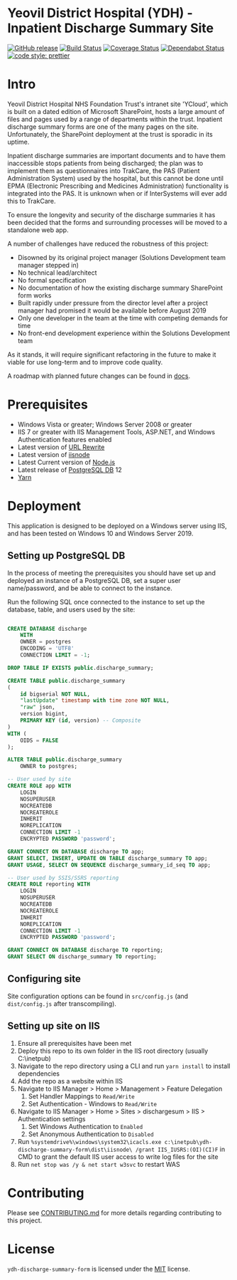 # Yeovil District Hospital (YDH) - Inpatient Discharge Summary Site

[![GitHub release](https://img.shields.io/github/v/release/Fdawgs/ydh-discharge-summary-form?include_prereleases)](https://github.com/Fdawgs/ydh-discharge-summary-form/releases) [![Build Status](https://travis-ci.org/Fdawgs/ydh-discharge-summary-form.svg?branch=master)](https://travis-ci.org/Fdawgs/ydh-discharge-summary-form) [![Coverage Status](https://coveralls.io/repos/github/Fdawgs/ydh-discharge-summary-form/badge.svg?branch=master)](https://coveralls.io/github/Fdawgs/ydh-discharge-summary-form?branch=master) [![Dependabot Status](https://api.dependabot.com/badges/status?host=github&identifier=221451451)](https://dependabot.com) [![code style: prettier](https://img.shields.io/badge/code_style-prettier-ff69b4.svg?style=flat-square)](https://github.com/prettier/prettier)

# Intro

Yeovil District Hospital NHS Foundation Trust's intranet site 'YCloud', which is built on a dated edition of Microsoft SharePoint, hosts a large amount of files and pages used by a range of departments within the trust. Inpatient discharge summary forms are one of the many pages on the site. Unfortunately, the SharePoint deployment at the trust is sporadic in its uptime.

Inpatient discharge summaries are important documents and to have them inaccessible stops patients from being discharged; the plan was to implement them as questionnaires into TrakCare, the PAS (Patient Administration System) used by the hospital, but this cannot be done until EPMA (Electronic Prescribing and Medicines Administration) functionality is integrated into the PAS. It is unknown when or if InterSystems will ever add this to TrakCare.

To ensure the longevity and security of the discharge summaries it has been decided that the forms and surrounding processes will be moved to a standalone web app.

A number of challenges have reduced the robustness of this project:

-   Disowned by its original project manager (Solutions Development team manager stepped in)
-   No technical lead/architect
-   No formal specification
-   No documentation of how the existing discharge summary SharePoint form works
-   Built rapidly under pressure from the director level after a project manager had promised it would be available before August 2019
-   Only one developer in the team at the time with competing demands for time
-   No front-end development experience within the Solutions Development team

As it stands, it will require significant refactoring in the future to make it viable for use long-term and to improve code quality.

A roadmap with planned future changes can be found in [docs](https://github.com/Fdawgs/ydh-discharge-summary-form/tree/master/docs/).

# Prerequisites

-   Windows Vista or greater; Windows Server 2008 or greater
-   IIS 7 or greater with IIS Management Tools, ASP.NET, and Windows Authentication features enabled
-   Latest version of [URL Rewrite](https://www.iis.net/downloads/microsoft/url-rewrite)
-   Latest version of [iisnode](https://github.com/Azure/iisnode)
-   Latest Current version of [Node.js](https://nodejs.org)
-   Latest release of [PostgreSQL DB](https://www.enterprisedb.com/downloads/postgres-postgresql-downloads) 12
-   [Yarn](https://yarnpkg.com)

# Deployment

This application is designed to be deployed on a Windows server using IIS, and has been tested on Windows 10 and Windows Server 2019.

## Setting up PostgreSQL DB

In the process of meeting the prerequisites you should have set up and deployed an instance of a PostgreSQL DB, set a super user name/password, and be able to connect to the instance.

Run the following SQL once connected to the instance to set up the database, table, and users used by the site:

```sql

CREATE DATABASE discharge
    WITH
    OWNER = postgres
    ENCODING = 'UTF8'
    CONNECTION LIMIT = -1;

DROP TABLE IF EXISTS public.discharge_summary;

CREATE TABLE public.discharge_summary
(
    id bigserial NOT NULL,
    "lastUpdate" timestamp with time zone NOT NULL,
    "raw" json,
    version bigint,
    PRIMARY KEY (id, version) -- Composite
)
WITH (
    OIDS = FALSE
);

ALTER TABLE public.discharge_summary
    OWNER to postgres;

-- User used by site
CREATE ROLE app WITH
	LOGIN
	NOSUPERUSER
	NOCREATEDB
	NOCREATEROLE
	INHERIT
	NOREPLICATION
	CONNECTION LIMIT -1
	ENCRYPTED PASSWORD 'password';

GRANT CONNECT ON DATABASE discharge TO app;
GRANT SELECT, INSERT, UPDATE ON TABLE discharge_summary TO app;
GRANT USAGE, SELECT ON SEQUENCE discharge_summary_id_seq TO app;

-- User used by SSIS/SSRS reporting
CREATE ROLE reporting WITH
	LOGIN
	NOSUPERUSER
	NOCREATEDB
	NOCREATEROLE
	INHERIT
	NOREPLICATION
	CONNECTION LIMIT -1
	ENCRYPTED PASSWORD 'password';

GRANT CONNECT ON DATABASE discharge TO reporting;
GRANT SELECT ON discharge_summary TO reporting;
```

## Configuring site

Site configuration options can be found in `src/config.js` (and `dist/config.js` after transcompiling).

## Setting up site on IIS

1. Ensure all prerequisites have been met
2. Deploy this repo to its own folder in the IIS root directory (usually C:\inetpub\)
3. Navigate to the repo directory using a CLI and run `yarn install` to install dependencies
4. Add the repo as a website within IIS
5. Navigate to IIS Manager > Home > Management > Feature Delegation
    1. Set Handler Mappings to `Read/Write`
    2. Set Authentication - Windows to `Read/Write`
6. Navigate to IIS Manager > Home > Sites > dischargesum > IIS > Authentication settings
    1. Set Windows Authentication to `Enabled`
    2. Set Anonymous Authentication to `Disabled`
7. Run `%systemdrive%\windows\system32\icacls.exe c:\inetpub\ydh-discharge-summary-form\dist\iisnode\ /grant IIS_IUSRS:(OI)(CI)F` in CMD to grant the default IIS user access to write log files for the site
8. Run `net stop was /y & net start w3svc` to restart WAS

# Contributing

Please see [CONTRIBUTING.md](https://github.com/Fdawgs/ydh-discharge-summary-form/blob/master/CONTRIBUTING.md) for more details regarding contributing to this project.

# License

`ydh-discharge-summary-form` is licensed under the [MIT](https://github.com/Fdawgs/ydh-discharge-summary-form/blob/master/LICENSE) license.
